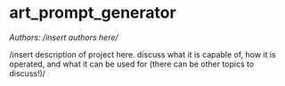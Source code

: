 # art_prompt_generator

*Authors: /insert authors here/*

/insert description of project here. discuss what it is capable of, how it is operated, and what it can be used for (there can be other topics to discuss!)/
